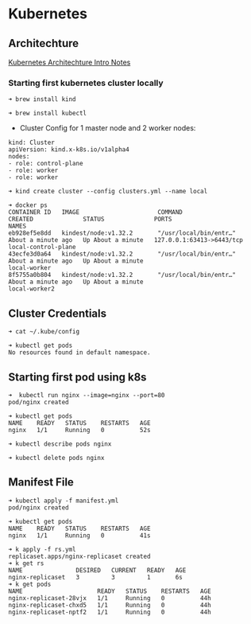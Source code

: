 # Kubernetes

## Architechture
[Kubernetes Architechture Intro Notes](https://projects.100xdevs.com/tracks/kubernetes-1/Kubernetes-Part-1-1)

### Starting first kubernetes cluster locally

```
➜ brew install kind
```
```
➜ brew install kubectl
```
- Cluster Config for 1 master node and 2 worker nodes:

```
kind: Cluster
apiVersion: kind.x-k8s.io/v1alpha4
nodes:
- role: control-plane
- role: worker
- role: worker
```
```
➜ kind create cluster --config clusters.yml --name local
```
```
➜ docker ps
CONTAINER ID   IMAGE                      COMMAND                  CREATED              STATUS              PORTS                                            NAMES
eb928ef5e8dd   kindest/node:v1.32.2       "/usr/local/bin/entr…"   About a minute ago   Up About a minute   127.0.0.1:63413->6443/tcp                        local-control-plane
43ecfe3d0a64   kindest/node:v1.32.2       "/usr/local/bin/entr…"   About a minute ago   Up About a minute                                                    local-worker
8f5755a0b804   kindest/node:v1.32.2       "/usr/local/bin/entr…"   About a minute ago   Up About a minute                                                    local-worker2

```
## Cluster Credentials
```
➜ cat ~/.kube/config
```
```
➜ kubectl get pods
No resources found in default namespace.
```

## Starting first pod using k8s
```
➜  kubectl run nginx --image=nginx --port=80
pod/nginx created
```
```
➜ kubectl get pods
NAME    READY   STATUS    RESTARTS   AGE
nginx   1/1     Running   0          52s
```
```
➜ kubectl describe pods nginx
```
```
➜ kubectl delete pods nginx
```

## Manifest File
```
➜ kubectl apply -f manifest.yml
pod/nginx created
```
```
➜ kubectl get pods
NAME    READY   STATUS    RESTARTS   AGE
nginx   1/1     Running   0          41s
```

```
➜ k apply -f rs.yml
replicaset.apps/nginx-replicaset created
➜ k get rs
NAME               DESIRED   CURRENT   READY   AGE
nginx-replicaset   3         3         1       6s
➜ k get pods
NAME                     READY   STATUS    RESTARTS   AGE
nginx-replicaset-28vjx   1/1     Running   0          44h
nginx-replicaset-chxd5   1/1     Running   0          44h
nginx-replicaset-nptf2   1/1     Running   0          44h
```